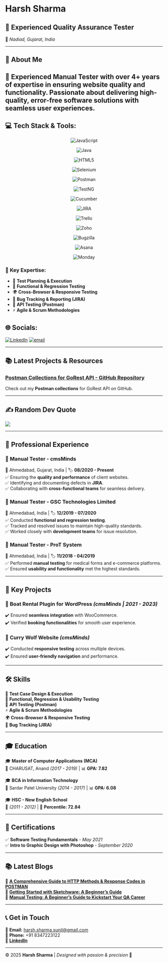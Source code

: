 # Harsh Sharma

## 🌟 Experienced Quality Assurance Tester  
📍 *Nadiad, Gujarat, India*  

---

## 🚀 About Me
🎯 **Experienced Manual Tester** with over **4+ years** of expertise in ensuring website quality and functionality. Passionate about delivering high-quality, error-free software solutions with seamless user experiences. 
---
## 💻 Tech Stack & Tools:

<div align="center">
  <!-- Row 1 -->
  
  ![JavaScript](https://img.shields.io/badge/javascript-%23323330.svg?style=plastic&logo=javascript&logoColor=%23F7DF1E) 
  
  ![Java](https://img.shields.io/badge/java-%23ED8B00.svg?style=plastic&logo=openjdk&logoColor=white)
  
  ![HTML5](https://img.shields.io/badge/html5-%23E34F26.svg?style=plastic&logo=html5&logoColor=white)  
  
  ![Selenium](https://img.shields.io/badge/selenium-%2343B02A.svg?style=plastic&logo=selenium&logoColor=white)  
  
  ![Postman](https://img.shields.io/badge/postman-%23FF6C37.svg?style=plastic&logo=postman&logoColor=white)  

  <!-- Row 2 -->
  ![TestNG](https://img.shields.io/badge/testng-%234B8BF7.svg?style=plastic&logo=testng&logoColor=white)  
  
  ![Cucumber](https://img.shields.io/badge/cucumber-%23F79C42.svg?style=plastic&logo=cucumber&logoColor=white)  
  
  ![JIRA](https://img.shields.io/badge/jira-%230A0A0A.svg?style=plastic&logo=jira&logoColor=white)  
  
  ![Trello](https://img.shields.io/badge/trello-%23026AA7.svg?style=plastic&logo=trello&logoColor=white) 
  
  ![Zoho](https://img.shields.io/badge/zoho-%230077FF.svg?style=plastic&logo=zoho&logoColor=white)

  <!-- Row 3 -->
  ![Bugzilla](https://img.shields.io/badge/bugzilla-%23E10F00.svg?style=plastic&logo=bugzilla&logoColor=white)  

  ![Asana](https://img.shields.io/badge/asana-%236A4C93.svg?style=plastic&logo=asana&logoColor=white)  
  
  ![Monday](https://img.shields.io/badge/monday-%23F5A623.svg?style=plastic&logo=monday&logoColor=white)
</div>


### 🔎 **Key Expertise:**
- 📌 **Test Planning & Execution**
- 🔄 **Functional & Regression Testing**
- 🌍 **Cross-Browser & Responsive Testing**
- 🐞 **Bug Tracking & Reporting (JIRA)**
- 🔗 **API Testing (Postman)**
- ⚡ **Agile & Scrum Methodologies**

## 🌐 Socials:
[![LinkedIn](https://img.shields.io/badge/LinkedIn-%230077B5.svg?logo=linkedin&logoColor=white)](https://linkedin.com/in/harshsharmaqa/) [![email](https://img.shields.io/badge/Email-D14836?logo=gmail&logoColor=white)](mailto:harshsharmaqa@gmail.com) 

---
## 📚 Latest Projects & Resources

### [Postman Collections for GoRest API - GitHub Repository](https://github.com/HarshSharmaQA/postman-collections-gorest)
Check out my **Postman collections** for GoRest API on GitHub.


---

## ✍️ Random Dev Quote
![](https://quotes-github-readme.vercel.app/api?type=vetical&theme=radical)

---




## 💼 **Professional Experience**

### 🎯 **Manual Tester - cmsMinds**  
📍 Ahmedabad, Gujarat, India | 🏷️ **08/2020 - Present**  
✅ Ensuring the **quality and performance** of client websites.  
✅ Identifying and documenting defects in **JIRA**.  
✅ Collaborating with **cross-functional teams** for seamless delivery.

### 🎯 **Manual Tester - GSC Technologies Limited**  
📍 Ahmedabad, India | 🏷️ **12/2019 - 07/2020**  
✅ Conducted **functional and regression testing**.  
✅ Tracked and resolved issues to maintain high-quality standards.  
✅ Worked closely with **development teams** for issue resolution.

### 🎯 **Manual Tester - ProT System**  
📍 Ahmedabad, India | 🏷️ **11/2018 - 04/2019**  
✅ Performed **manual testing** for medical forms and e-commerce platforms.  
✅ Ensured **usability and functionality** met the highest standards.  

---

## 🔹 **Key Projects**

### 🚤 **Boat Rental Plugin for WordPress** *(cmsMinds | 2021 - 2023)*  
✔️ Ensured **seamless integration** with WooCommerce.  
✔️ Verified **booking functionalities** for smooth user experience.

### 🍔 **Curry Wolf Website** *(cmsMinds)*  
✔️ Conducted **responsive testing** across multiple devices.  
✔️ Ensured **user-friendly navigation** and performance.

---

## 🛠 **Skills**

🎯 **Test Case Design & Execution**  
📌 **Functional, Regression & Usability Testing**  
🔗 **API Testing (Postman)**  
⚡ **Agile & Scrum Methodologies**  
🌍 **Cross-Browser & Responsive Testing**  
🐞 **Bug Tracking (JIRA)**  

---

## 🎓 **Education**

🎓 **Master of Computer Applications (MCA)**  
📍 CHARUSAT, Anand *(2017 - 2019)* | 📊 **GPA: 7.82**  

🎓 **BCA in Information Technology**  
📍 Sardar Patel University *(2014 - 2017)* | 📊 **GPA: 6.08**  

🎓 **HSC - New English School**  
📍 *(2011 - 2012)* | 🎯 **Percentile: 72.84**  

---

## 📜 **Certifications**

✅ **Software Testing Fundamentals** - *May 2021*  
✅ **Intro to Graphic Design with Photoshop** - *September 2020*  

---

## 📚 **Latest Blogs**

📝 **[A Comprehensive Guide to HTTP Methods & Response Codes in POSTMAN](https://yourbloglink.com/postman-guide)**  
📝 **[Getting Started with Sketchware: A Beginner’s Guide](https://yourbloglink.com/sketchware)**  
📝 **[Manual Testing: A Beginner’s Guide to Kickstart Your QA Career](https://yourbloglink.com/manual-testing)**  

---

## 📞 **Get in Touch**

📧 **Email:** [harsh.sharma.sunil@gmail.com](mailto:harsh.sharma.sunil@gmail.com)  
📱 **Phone:** +91 8347223122  
🔗 **[LinkedIn](https://www.linkedin.com/in/harshsharmaqa/)**  

---

© 2025 **Harsh Sharma** | *Designed with passion & precision* 🚀
